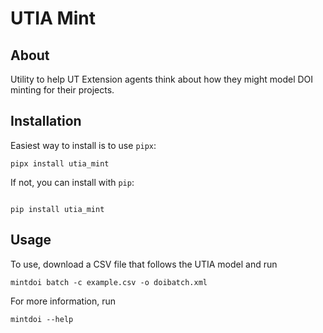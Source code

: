 # UTIA Mint

## About

Utility to help UT Extension agents think about how they might model DOI minting for their projects.

## Installation

Easiest way to install is to use `pipx`:

```shell
pipx install utia_mint
```

If not, you can install with `pip`:

```shell

pip install utia_mint
```

## Usage

To use, download a CSV file that follows the UTIA model and run

```shell
mintdoi batch -c example.csv -o doibatch.xml
```

For more information, run

```shell
mintdoi --help
```
